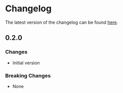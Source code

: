 # Changelog

The latest version of the changelog can be found [here](/Azure/bicep-registry-modules/blob/main/avm/ptn/azd/aks-automatic-cluster/CHANGELOG.md).

## 0.2.0

### Changes

- Initial version

### Breaking Changes

- None
